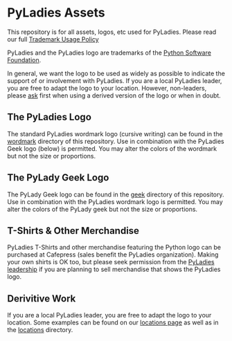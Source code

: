 # PyLadies Assets

This repository is for all assets, logos, etc used for PyLadies.  Please read our full [Trademark Usage Policy][0]

PyLadies and the PyLadies logo are trademarks of the [Python Software Foundation][1].

In general, we want the logo to be used as widely as possible to indicate the support of or involvement with PyLadies. If you are a local PyLadies leader, you are free to adapt the logo to your location.  However, non-leaders, please [ask][2] first when using a derived version of the logo or when in doubt.


The PyLadies Logo
-----------------

The standard PyLadies wordmark logo (cursive writing) can be found in the [wordmark][4] directory of this repository.  Use in combination with the PyLadies Geek logo (below) is permitted. You may alter the colors of the wordmark but not the size or proportions.

The PyLady Geek Logo
----------------------

The PyLady Geek logo can be found in the [geek][5] directory of this repository.  Use in combination with the PyLadies wordmark logo is permitted.  You may alter the colors of the PyLady geek but not the size or proportions.


T-Shirts & Other Merchandise
----------------------------

PyLadies T-Shirts and other merchandise featuring the Python logo can be purchased at Cafepress (sales benefit the PyLadies organization). Making your own shirts is OK too, but please seek permission from the [PyLadies leadership][2] if you are planning to sell merchandise that shows the PyLadies logo.


Derivitive Work
---------------

If you are a local PyLadies leader, you are free to adapt the logo to your location.  Some examples can be found on our [locations page][3] as well as in the [locations][6] directory.


[0]: https://github.com/pyladies/pyladies-assets/blob/master/TRADEMARK.rst
[1]: https://www.python.org/psf
[2]: mailto:info@pyladies.com
[3]: http://www.pyladies.com/locations
[4]: https://github.com/pyladies/pyladies-assets/tree/master/wordmark
[5]: https://github.com/pyladies/pyladies-assets/tree/master/geek
[6]: https://github.com/pyladies/pyladies-assets/tree/master/locations
